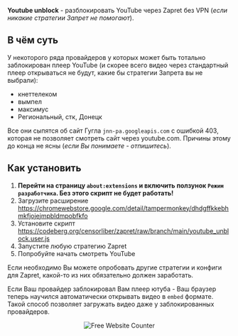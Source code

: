 **Youtube unblock** - разблокировать YouTube через Zapret без VPN (_если никакие стратегии Запрет не помогают_).

## В чём суть
У некоторого ряда провайдеров у которых может быть тотально заблокирован плеер YouTube (и скорее всего видео через стандартный плеер открываться не будут, какие бы стратегии Запрета вы не выбрали):
- кнеттелеком
- вымпел
- максимус
- Региональный, стк, Донецк

Все они сыпятся об сайт Гугла `jnn-pa.googleapis.com` с ошибкой 403, которая не позволяет смотреть сайт через youtube.com. Причины этому до конца не ясны (_если Вы понимаете - отпишитесь_).

## Как установить
1. **Перейти на страницу `about:extensions` и включить ползунок `Режим разработчика`. Без этого скрипт не будет работать!**
2. Загрузите расширение https://chromewebstore.google.com/detail/tampermonkey/dhdgffkkebhmkfjojejmpbldmpobfkfo
3. Установите скрипт https://codeberg.org/censorliber/zapret/raw/branch/main/youtube_unblock.user.js
4. Запустите любую стратегию Zapret
5. Попробуйте начать смотреть YouTube

Если необходимо Вы можете опробовать другие стратегии и конфиги для Zapret, какой-то из них обязательно должен заработать. 

Если Ваш провайдер заблокировал Вам плеер ютуба - Ваш браузер теперь научился автоматически открывать видео в `embed` формате. Такой способ позволяет загружать видео даже у заблокированных провайдеров.

<div align='center'><img src='https://www.websitecounterfree.com/c.php?d=9&id=64531&s=1' border='0' alt='Free Website Counter'><br / ></div>



